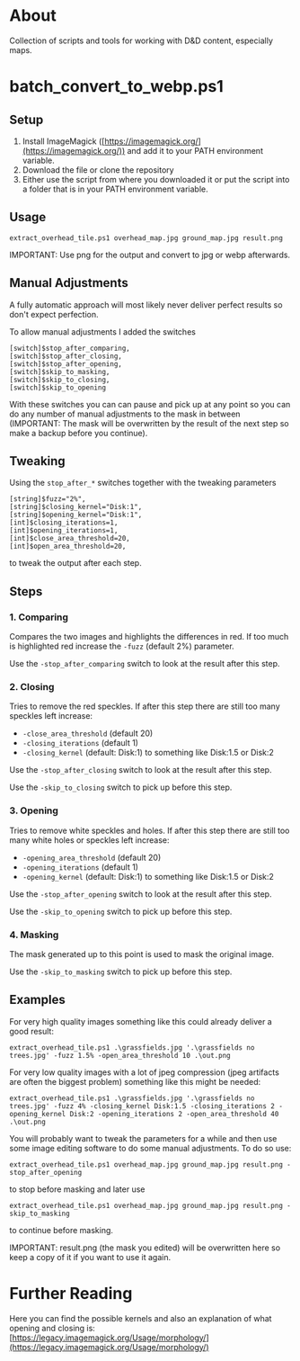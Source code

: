# About

Collection of scripts and tools for working with D&D content, especially maps.

# batch_convert_to_webp.ps1

## Setup

1. Install ImageMagick ([https://imagemagick.org/](https://imagemagick.org/)) and add it to your PATH environment variable.
2. Download the file or clone the repository
3. Either use the script from where you downloaded it or put the script into a folder that is in your PATH environment variable.

## Usage

    extract_overhead_tile.ps1 overhead_map.jpg ground_map.jpg result.png

IMPORTANT: Use png for the output and convert to jpg or webp afterwards.

## Manual Adjustments

A fully automatic approach will most likely never deliver perfect results so don't expect perfection.

To allow manual adjustments I added the switches

    [switch]$stop_after_comparing,
    [switch]$stop_after_closing,
    [switch]$stop_after_opening,
    [switch]$skip_to_masking,
    [switch]$skip_to_closing,
    [switch]$skip_to_opening

With these switches you can can pause and pick up at any point so you can do any number of manual adjustments to the mask in between (IMPORTANT: The mask will be overwritten by the result of the next step so make a backup before you continue).

## Tweaking

Using the `stop_after_*` switches together with the tweaking parameters

    [string]$fuzz="2%",
    [string]$closing_kernel="Disk:1",
    [string]$opening_kernel="Disk:1",
    [int]$closing_iterations=1,
    [int]$opening_iterations=1,
    [int]$close_area_threshold=20,
    [int]$open_area_threshold=20,
	
to tweak the output after each step.

## Steps

### 1. Comparing

Compares the two images and highlights the differences in red. If too much is highlighted red increase the `-fuzz` (default 2%) parameter.

Use the `-stop_after_comparing` switch to look at the result after this step.

### 2. Closing

Tries to remove the red speckles. If after this step there are still too many speckles left increase:

- `-close_area_threshold` (default 20)
- `-closing_iterations` (default 1)
- `-closing_kernel` (default: Disk:1) to something like Disk:1.5 or Disk:2

Use the `-stop_after_closing` switch to look at the result after this step.

Use the `-skip_to_closing` switch to pick up before this step.

### 3. Opening

Tries to remove white speckles and holes. If after this step there are still too many white holes or speckles left increase:

- `-opening_area_threshold` (default 20)
- `-opening_iterations` (default 1)
- `-opening_kernel` (default: Disk:1) to something like Disk:1.5 or Disk:2

Use the `-stop_after_opening` switch to look at the result after this step.

Use the `-skip_to_opening` switch to pick up before this step.

### 4. Masking

The mask generated up to this point is used to mask the original image.

Use the `-skip_to_masking` switch to pick up before this step.

## Examples

For very high quality images something like this could already deliver a good result:

    extract_overhead_tile.ps1 .\grassfields.jpg '.\grassfields no trees.jpg' -fuzz 1.5% -open_area_threshold 10 .\out.png

For very low quality images with a lot of jpeg compression (jpeg artifacts are often the biggest problem) something like this might be needed:

    extract_overhead_tile.ps1 .\grassfields.jpg '.\grassfields no trees.jpg' -fuzz 4% -closing_kernel Disk:1.5 -closing_iterations 2 -opening_kernel Disk:2 -opening_iterations 2 -open_area_threshold 40 .\out.png

You will probably want to tweak the parameters for a while and then use some image editing software to do some manual adjustments. To do so use:

    extract_overhead_tile.ps1 overhead_map.jpg ground_map.jpg result.png -stop_after_opening

to stop before masking and later use

    extract_overhead_tile.ps1 overhead_map.jpg ground_map.jpg result.png -skip_to_masking
	
to continue before masking.

IMPORTANT: result.png (the mask you edited) will be overwritten here so keep a copy of it if you want to use it again.

# Further Reading

Here you can find the possible kernels and also an explanation of what opening and closing is: [https://legacy.imagemagick.org/Usage/morphology/](https://legacy.imagemagick.org/Usage/morphology/)

